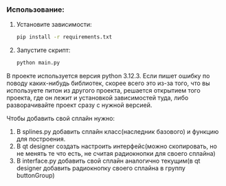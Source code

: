 ###  Использование:

1. Установите зависимости:

   ```bash
   pip install -r requirements.txt
   ```

2. Запустите скрипт:

   ```bash
   python main.py
   ```

В проекте используется версия python 3.12.3. 
Если пишет ошибку по поводу каких-нибудь библиотек, скорее всего это из-за того, что вы
используете питон из другого проекта, решается открытием того проекта, где он лежит 
и установкой зависимостей туда, либо разворачивайте проект сразу с нужной версией.

Чтобы добавить свой сплайн нужно:  
1) В splines.py добавить сплайн класс(наследник базового) и функцию для построения.  
2) В qt designer создать настроить интерфейс(можно скопировать, но не менять те что есть, не считая радиокнопки для своего сплайна)
3) В interface.py добавить свой сплайн аналогично текущим(в qt designer добавить радиокнопку своего сплайна в группу buttonGroup)